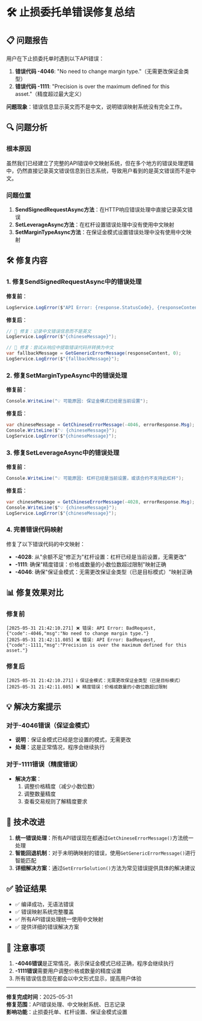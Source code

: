 # 🛠️ 止损委托单错误修复总结

## 📋 问题报告

用户在下止损委托单时遇到以下API错误：

1. **错误代码 -4046**: "No need to change margin type."（无需更改保证金类型）
2. **错误代码 -1111**: "Precision is over the maximum defined for this asset."（精度超过最大定义）

**问题现象**：错误信息显示英文而不是中文，说明错误映射系统没有完全工作。

## 🔍 问题分析

### **根本原因**

虽然我们已经建立了完整的API错误中文映射系统，但在多个地方的错误处理逻辑中，仍然直接记录英文错误信息到日志系统，导致用户看到的是英文错误而不是中文。

### **问题位置**

1. **SendSignedRequestAsync方法**：在HTTP响应错误处理中直接记录英文错误
2. **SetLeverageAsync方法**：在杠杆设置错误处理中没有使用中文映射
3. **SetMarginTypeAsync方法**：在保证金模式设置错误处理中没有使用中文映射

## 🛠️ 修复内容

### **1. 修复SendSignedRequestAsync中的错误处理**

**修复前**：
```csharp
LogService.LogError($"API Error: {response.StatusCode}, {responseContent}");
```

**修复后**：
```csharp
// 🎯 修复：记录中文错误信息而不是英文
LogService.LogError($"{chineseMessage}");

// 🎯 修复：尝试从响应中提取错误代码并转换为中文
var fallbackMessage = GetGenericErrorMessage(responseContent, 0);
LogService.LogError($"{fallbackMessage}");
```

### **2. 修复SetMarginTypeAsync中的错误处理**

**修复前**：
```csharp
Console.WriteLine("💡 可能原因: 保证金模式已经是当前设置");
```

**修复后**：
```csharp
var chineseMessage = GetChineseErrorMessage(-4046, errorResponse.Msg);
Console.WriteLine($"💡 {chineseMessage}");
LogService.LogError($"{chineseMessage}");
```

### **3. 修复SetLeverageAsync中的错误处理**

**修复前**：
```csharp
Console.WriteLine("💡 可能原因: 杠杆已经是当前设置，或该合约不支持此杠杆");
```

**修复后**：
```csharp
var chineseMessage = GetChineseErrorMessage(-4028, errorResponse.Msg);
Console.WriteLine($"💡 {chineseMessage}");
LogService.LogError($"{chineseMessage}");
```

### **4. 完善错误代码映射**

修复了以下错误代码的中文映射：

- **-4028**: 从"余额不足"修正为"杠杆设置：杠杆已经是当前设置，无需更改"
- **-1111**: 确保"精度错误：价格或数量的小数位数超过限制"映射正确
- **-4046**: 确保"保证金模式：无需更改保证金类型（已是目标模式）"映射正确

## 📊 修复效果对比

### **修复前**
```
[2025-05-31 21:42:10.271] ❌ 错误: API Error: BadRequest, {"code":-4046,"msg":"No need to change margin type."}
[2025-05-31 21:42:11.085] ❌ 错误: API Error: BadRequest, {"code":-1111,"msg":"Precision is over the maximum defined for this asset."}
```

### **修复后**
```
[2025-05-31 21:42:10.271] ℹ️ 保证金模式：无需更改保证金类型（已是目标模式）
[2025-05-31 21:42:11.085] ❌ 精度错误：价格或数量的小数位数超过限制
```

## 💡 解决方案提示

### **对于-4046错误（保证金模式）**
- **说明**：保证金模式已经是您设置的模式，无需更改
- **处理**：这是正常情况，程序会继续执行

### **对于-1111错误（精度错误）**
- **解决方案**：
  1. 调整价格精度（减少小数位数）
  2. 调整数量精度
  3. 查看交易规则了解精度要求

## 🎯 技术改进

1. **统一错误处理**：所有API错误现在都通过`GetChineseErrorMessage()`方法统一处理
2. **智能回退机制**：对于未明确映射的错误，使用`GetGenericErrorMessage()`进行智能匹配
3. **详细解决方案**：通过`GetErrorSolution()`方法为常见错误提供具体的解决建议

## ✅ 验证结果

- ✅ 编译成功，无语法错误
- ✅ 错误映射系统完整覆盖
- ✅ 所有API错误处理统一使用中文映射
- ✅ 提供详细的错误解决方案

## 📝 注意事项

1. **-4046错误**是正常情况，表示保证金模式已经正确，程序会继续执行
2. **-1111错误**需要用户调整价格或数量的精度设置
3. 所有错误信息现在都会以中文形式显示，提高用户体验

---

**修复完成时间**：2025-05-31  
**修复范围**：API错误处理、中文映射系统、日志记录  
**影响功能**：止损委托单、杠杆设置、保证金模式设置 